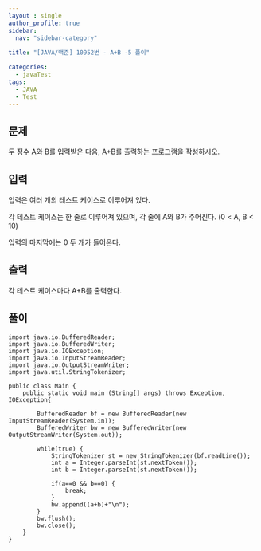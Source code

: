 ```yaml
---
layout : single
author_profile: true
sidebar: 
  nav: "sidebar-category"
  
title: "[JAVA/백준] 10952번 - A+B -5 풀이"

categories:
  - javaTest
tags:
  - JAVA
  - Test
---
```



## 문제

두 정수 A와 B를 입력받은 다음, A+B를 출력하는 프로그램을 작성하시오.

## 입력

입력은 여러 개의 테스트 케이스로 이루어져 있다.

각 테스트 케이스는 한 줄로 이루어져 있으며, 각 줄에 A와 B가 주어진다. (0 < A, B < 10)

입력의 마지막에는 0 두 개가 들어온다.

## 출력

각 테스트 케이스마다 A+B를 출력한다.

## 풀이

~~~
import java.io.BufferedReader;
import java.io.BufferedWriter;
import java.io.IOException;
import java.io.InputStreamReader;
import java.io.OutputStreamWriter;
import java.util.StringTokenizer;

public class Main {
	public static void main (String[] args) throws Exception, IOException{
		
		BufferedReader bf = new BufferedReader(new InputStreamReader(System.in));
		BufferedWriter bw = new BufferedWriter(new OutputStreamWriter(System.out));
		
		while(true) {
			StringTokenizer st = new StringTokenizer(bf.readLine());
			int a = Integer.parseInt(st.nextToken());
			int b = Integer.parseInt(st.nextToken());
			
			if(a==0 && b==0) {
				break;
			}
			bw.append((a+b)+"\n");
		}
		bw.flush();
		bw.close();
	}
}
~~~
